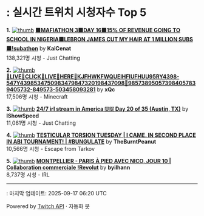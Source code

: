 # : 실시간 트위치 시청자수 Top 5

**1.** [![thumb](https://static-cdn.jtvnw.net/previews-ttv/live_user_kaicenat-320x180.jpg)](https://twitch.tv/KaiCenat)
**[🟪MAFIATHON 3🟪DAY 16🟪15% OF REVENUE GOING TO SCHOOL IN NIGERIA🟪LEBRON JAMES CUT MY HAIR AT 1 MILLION SUBS🟪!subathon](https://twitch.tv/KaiCenat)** by **KaiCenat**<br>138,321명 시청  - Just Chatting

**2.** [![thumb](https://static-cdn.jtvnw.net/previews-ttv/live_user_xqc-320x180.jpg)](https://twitch.tv/xQc)
**[💢LIVE💢CLICK💢LIVE💢HERE💢KJFHWKFWQUEIHFIUFHUU95RY4398-547Y4398534750983479847320198437098💢985738950573984057839405732-849573-503458093281](https://twitch.tv/xQc)** by **xQc**<br>17,506명 시청  - Minecraft

**3.** [![thumb](https://static-cdn.jtvnw.net/previews-ttv/live_user_ishowspeed-320x180.jpg)](https://twitch.tv/IShowSpeed)
**[24/7 irl stream in America 🇺🇸 Day 20 of 35 (Austin, TX)](https://twitch.tv/IShowSpeed)** by **IShowSpeed**<br>11,061명 시청  - Just Chatting

**4.** [![thumb](https://static-cdn.jtvnw.net/previews-ttv/live_user_theburntpeanut-320x180.jpg)](https://twitch.tv/TheBurntPeanut)
**[TESTICULAR TORSION TUESDAY | I CAME. IN SECOND PLACE IN ABI TOURNAMENT! | #BUNGULATE](https://twitch.tv/TheBurntPeanut)** by **TheBurntPeanut**<br>10,566명 시청  - Escape from Tarkov

**5.** [![thumb](https://static-cdn.jtvnw.net/previews-ttv/live_user_byilhann-320x180.jpg)](https://twitch.tv/byilhann)
**[MONTPELLIER - PARIS À PIED AVEC NICO, JOUR 10 | Collaboration commerciale !Revolut](https://twitch.tv/byilhann)** by **byilhann**<br>8,737명 시청  - IRL


---
: 마지막 업데이트: 2025-09-17 06:20 UTC

Powered by [Twitch API](https://dev.twitch.tv/docs/api/reference) · 자동화 봇